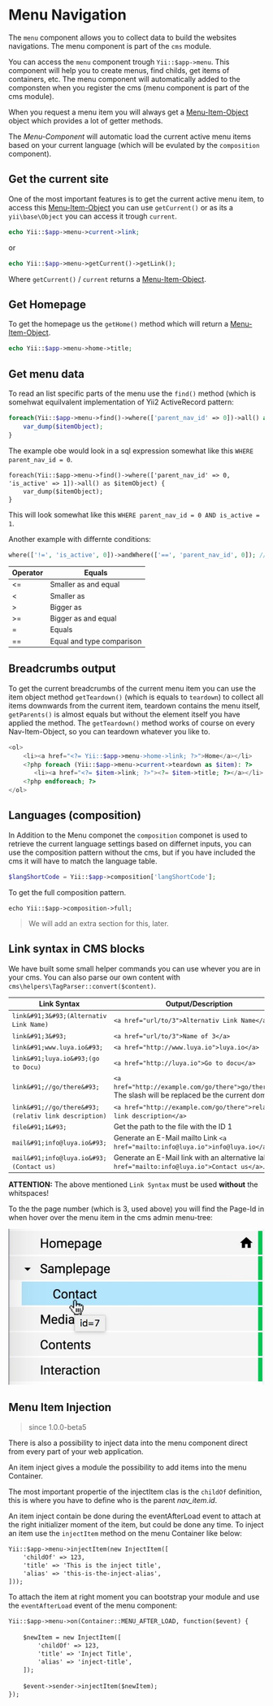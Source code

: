 Menu Navigation
===========

The `menu` component allows you to collect data to build the websites navigations. The menu component is part of the `cms` module.

You can access the `menu` component trough `Yii::$app->menu`. This component will help you to create menus, find childs, get items of containers, etc. The menu component will automatically added to the componsten when you register the cms (menu component is part of the cms module).

When you request a menu item you will always get a [Menu-Item-Object](https://luya.io/api/cms-menu-item.html) object which provides a lot of getter methods.

The *Menu-Component* will automatic load the current active menu items based on your current language (which will be evulated by the `composition` component).

Get the current site
----------------------

One of the most important features is to get the current active menu item, to access this [Menu-Item-Object](https://luya.io/api/cms-menu-item.html) you can use `getCurrent()` or as its a `yii\base\Object` you can access it trough `current`.

```php
echo Yii::$app->menu->current->link;
```

or

```php
echo Yii::$app->menu->getCurrent()->getLink();
```

Where `getCurrent()` / `current` returns a [Menu-Item-Object](https://luya.io/api/cms-menu-item.html).

Get Homepage
------------------

To get the homepage us the `getHome()` method which will return a [Menu-Item-Object](https://luya.io/api/cms-menu-item.html).

```php
echo Yii::$app->menu->home->title;
```

Get menu data
-------------

To read an list specific parts of the menu use the `find()` method (which is somehwat equilvalent implementation of Yii2 ActiveRecord pattern:

```php
foreach(Yii::$app->menu->find()->where(['parent_nav_id' => 0])->all() as $itemObject) {
    var_dump($itemObject);
}
```

The example obe would look in a sql expression somewhat like this `WHERE parent_nav_id = 0`.

```
foreach(Yii::$app->menu->find()->where(['parent_nav_id' => 0, 'is_active' => 1])->all() as $itemObject) {
    var_dump($itemObject);
}
```
This will look somewhat like this `WHERE parent_nav_id = 0 AND is_active = 1`.

Another example with differnte conditions:

```php
where(['!=', 'is_active', 0])->andWhere(['==', 'parent_nav_id', 0]); // WHERE is_active != AND parent_nav_id === 0
```

|Operator |Equals
|---|---
|<= | Smaller as and equal
|<  | Smaller as
|>  | Bigger as
|>= | Bigger as and equal
|=  | Equals
|== | Equal and type comparison

Breadcrumbs output
--------------------

To get the current breadcrumbs of the current menu item you can use the item object method `getTeardown()` (which is equals to `teardown`) to collect all items downwards from the current item, teardown contains the menu itself, `getParents()` is almost equals but without the element itself you have applied the method. The `getTeardown()` method works of course on every Nav-Item-Object, so you can teardown whatever you like to.

```php
<ol>
    <li><a href="<?= Yii::$app->menu->home->link; ?>">Home</a></li>
    <?php foreach (Yii::$app->menu->current->teardown as $item): ?>
       <li><a href="<?= $item->link; ?>"><?= $item->title; ?></a></li>
    <?php endforeach; ?>
</ol>
```

Languages (composition)
----------------------

In Addition to the Menu componet the `composition` componet is used to retrieve the current language settings based on differnet inputs, you can use the composition pattern without the cms, but if you have included the cms it will have to match the language table.

```php
$langShortCode = Yii::$app->composition['langShortCode'];
```

To get the full composition pattern.

```
echo Yii::$app->composition->full;
```

> We will add an extra section for this, later.

Link syntax in CMS blocks
------------------------

We have built some small helper commands you can use whever you are in your cms. You can also parse our own content with `cms\helpers\TagParser::convert($content)`.

|Link Syntax|Output/Description
|----       |----		
|`link&#91;3&#93;(Alternativ Link Name)`  |`<a href="url/to/3">Alternativ Link Name</a>`
|`link&#91;3&#93;`                           |`<a href="url/to/3">Name of 3</a>`
|`link&#91;www.luya.io&#93;`                 |`<a href="http://www.luya.io">luya.io</a>`
|`link&#91;luya.io&#93;(go to Docu)` |`<a href="http://luya.io">Go to docu</a>`
|`link&#91;//go/there&#93;`|`<a href="http://example.com/go/there">go/there</a>` The slash will be replaced be the current domain.
|`link&#91;//go/there&#93;(relativ link description)`|`<a href="http://example.com/go/there">relativ link description</a>`
|`file&#91;1&#93;` |Get the path to the file with the ID 1
|`mail&#91;info@luya.io&#93;`|Generate an E-Mail mailto Link `<a href="mailto:info@luya.io">info@luya.io</a>`
|`mail&#91;info@luya.io&#93;(Contact us)`|Generate an E-Mail link with an alternative label `<a href="mailto:info@luya.io">Contact us</a>`.

**ATTENTION:** The above mentioned `Link Syntax` must be used **without** the whitspaces!

To the the page number (which is 3, used above) you will find the Page-Id in when hover over the menu item in the cms admin menu-tree:

![Page ID](https://raw.githubusercontent.com/luyadev/luya/master/docs/guide1.0/img/cms-nav-page-id.jpg "Seiten ID")

Menu Item Injection
------------------

> since 1.0.0-beta5

There is also a possibility to inject data into the menu component direct from every part of your web application.

An item inject gives a module the possibility to add items into the menu Container.

The most important propertie of the injectItem clas is the `childOf` definition, this is where you have to define who is the parent *nav_item.id*.

An item inject contain be done during the eventAfterLoad event to attach at the right initializer moment of the item, but could be done any time. To inject an item use the `injectItem` method on the menu Container like below:

```
Yii::$app->menu->injectItem(new InjectItem([
    'childOf' => 123,
    'title' => 'This is the inject title',
    'alias' => 'this-is-the-inject-alias',
]));
```

To attach the item at right moment you can bootstrap your module and use the `eventAfterLoad`
event of the menu component:

```
Yii::$app->menu->on(Container::MENU_AFTER_LOAD, function($event) {

    $newItem = new InjectItem([
        'childOf' => 123,
        'title' => 'Inject Title',
        'alias' => 'inject-title',
    ]);

    $event->sender->injectItem($newItem);
});
```
